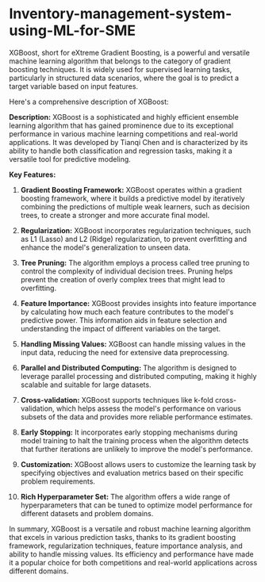 # Inventory-management-system-using-ML-for-SME
XGBoost, short for eXtreme Gradient Boosting, is a powerful and versatile machine learning algorithm that belongs to the category of gradient boosting techniques. It is widely used for supervised learning tasks, particularly in structured data scenarios, where the goal is to predict a target variable based on input features.

Here's a comprehensive description of XGBoost:

**Description:**
XGBoost is a sophisticated and highly efficient ensemble learning algorithm that has gained prominence due to its exceptional performance in various machine learning competitions and real-world applications. It was developed by Tianqi Chen and is characterized by its ability to handle both classification and regression tasks, making it a versatile tool for predictive modeling.

**Key Features:**
1. **Gradient Boosting Framework:** XGBoost operates within a gradient boosting framework, where it builds a predictive model by iteratively combining the predictions of multiple weak learners, such as decision trees, to create a stronger and more accurate final model.

2. **Regularization:** XGBoost incorporates regularization techniques, such as L1 (Lasso) and L2 (Ridge) regularization, to prevent overfitting and enhance the model's generalization to unseen data.

3. **Tree Pruning:** The algorithm employs a process called tree pruning to control the complexity of individual decision trees. Pruning helps prevent the creation of overly complex trees that might lead to overfitting.

4. **Feature Importance:** XGBoost provides insights into feature importance by calculating how much each feature contributes to the model's predictive power. This information aids in feature selection and understanding the impact of different variables on the target.

5. **Handling Missing Values:** XGBoost can handle missing values in the input data, reducing the need for extensive data preprocessing.

6. **Parallel and Distributed Computing:** The algorithm is designed to leverage parallel processing and distributed computing, making it highly scalable and suitable for large datasets.

7. **Cross-validation:** XGBoost supports techniques like k-fold cross-validation, which helps assess the model's performance on various subsets of the data and provides more reliable performance estimates.

8. **Early Stopping:** It incorporates early stopping mechanisms during model training to halt the training process when the algorithm detects that further iterations are unlikely to improve the model's performance.

9. **Customization:** XGBoost allows users to customize the learning task by specifying objectives and evaluation metrics based on their specific problem requirements.

10. **Rich Hyperparameter Set:** The algorithm offers a wide range of hyperparameters that can be tuned to optimize model performance for different datasets and problem domains.

In summary, XGBoost is a versatile and robust machine learning algorithm that excels in various prediction tasks, thanks to its gradient boosting framework, regularization techniques, feature importance analysis, and ability to handle missing values. Its efficiency and performance have made it a popular choice for both competitions and real-world applications across different domains.
